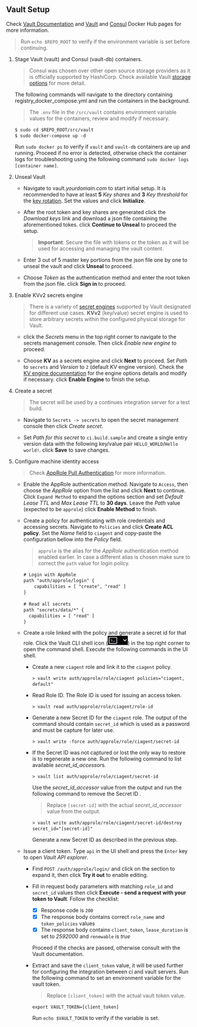 ## Vault Setup
Check [Vault Documentation](https://www.vaultproject.io/docs/) and [Vault](https://hub.docker.com/_/vault) and [Consul](https://hub.docker.com/_/consul) Docker Hub pages for more information.
> Run `echo $REPO_ROOT` to verify if the environment variable is set before continuing.

1. Stage Vault (vault) and Consul (vault-db) containers.

    > Consul was chosen over other open source storage providers as it is officially supported by HashiCorp. Check available Vault [storage options](https://www.vaultproject.io/docs/configuration/storage/) for more detail.

    The following commands will navigate to the directory containing registry_docker_compose.yml and run the containers in the background.

    > The `.env` file in the `/src/vault` contains environment variable values for the containers, review and modify if necessary.

    ```
    $ sudo cd $REPO_ROOT/src/vault
    $ sudo docker-compose up -d
    ```

    Run `sudo docker ps` to verify if `vault` and `vault-db` containers are up and running. Proceed if no error is detected, otherwise check the container logs for troubleshooting using the following command `sudo docker logs [container name]`.


2. <a href="#unseal-vault"></a>Unseal Vault

    - Navigate to vault._yourdomain.com_ to start initial setup. It is recommended to have at least **5** _Key shares_ and **3** _Key threshold_ for the [key rotation](https://www.vaultproject.io/docs/internals/rotation.html). Set the values and click **Initialize**. 

    - After the root token and key shares are generated click the _Download keys_ link and download a json file containing the aforementioned tokes. click **Continue to Unseal** to proceed the setup.
      > **Important**: Secure the file with tokens or the token as it will be used for accessing and managing the vault content.

    - Enter 3 out of 5 master key portions from the json file one by one to unseal the vault and click **Unseal** to proceed.

    - Choose _Token_ as the authentication method and enter the root token from the json file. click **Sign in** to proceed.

3. Enable KVv2 secrets engine

    > There is a variety of [secret engines](https://www.vaultproject.io/docs/secrets/index.html) supported by Vault designated for different use cases. **KVv2** (key/value) secret engine is used to store arbitrary secrets within the configured physical storage for Vault.

    - click the _Secrets_ menu in the top right corner to navigate to the secrets management console. Then click _Enable new engine_ to proceed.

    - Choose **KV** as a secrets engine and click **Next** to proceed. Set _Path_ to `secrets` and _Version_ to `2` (default KV engine version). Check the [KV engine documentation](https://www.vaultproject.io/docs/secrets/kv/kv-v2.html) for the engine options details and modify if necessary. click **Enable Engine** to finish the setup.


4. <a name="create-a-secret"></a>Create a secret

    > The secret will be used by a continues integration server for a test build.

    - Navigate to `Secrets -> secrets` to open the secret management console then click _Create secret_.

    - Set _Path for this secret_ to `ci.build.sample` and create a single entry version data with the following key/value pair `HELLO_WORLD`/`Hello world!`. click **Save** to save changes.

5. Configure machine identity access

    > Check [AppRole Pull Authentication](https://learn.hashicorp.com/vault/identity-access-management/iam-authentication) for more information.

    - Enable the AppRole authentication method. Navigate to `Access`, then choose the _AppRole_ option from the list and click **Next** to continue. Click `Expand Method` to expand the options section and set _Default Lease TTL_ and  _Max Lease TTL_ to **30 days**. Leave the _Path_ value (expected to be `approle`) click **Enable Method** to finish.

    - <a href="#acl-policy"></a>Create a policy for authenticating with role credentials and accessing secrets. Navigate to `Policies` and click **Create ACL policy**. Set the _Name_ field to `ciagent` and copy-paste the configuration bellow into the _Policy_ field.
    
        > `approle` is the alias for the _AppRole_ authentication method enabled earlier. In case a different alias is chosen make sure to correct the `path` value for login policy.
        
        ```
        # Login with AppRole
        path "auth/approle/login" {
            capabilities = [ "create", "read" ]
        }
        
        # Read all secrets
        path "secrets/data/*" {
          capabilities = [ "read" ]
        }
        ```
    
    -  Create a role linked with the policy and generate a secret id for that role. Click the Vault CLI shell icon (![Alt text](/resources/img/vault_shell.png?raw=true "Vault shell")) in the top right corner to open the command shell. Execute the following commands in the UI shell.

        - Create a new `ciagent` role and link it to the `ciagent` policy.
            ```
            > vault write auth/approle/role/ciagent policies="ciagent, default"
            ```

        - Read Role ID. The Role ID is used for issuing an access token.
            ```
            > vault read auth/approle/role/ciagent/role-id
            ```

        -  Generate a new Secret ID for the `ciagent` role. The output of the command should contain `secret_id` which is used as a password and must be capture for later use.
            ```
            > vault write -force auth/approle/role/ciagent/secret-id
            ```

        - If the Secret ID was not captured or lost the only way to restore is to regenerate a new one. Run the following command to list available *secret_id_accessor*s.

            ```
            > vault list auth/approle/role/ciagent/secret-id 
            ```

            Use the _secret_id_accessor_ value from the output and run the following command to remove the Secret ID .
            > Replace `[secret-id]` with the actual *secret_id_accessor* value from the output.

            ```
            > vault write auth/approle/role/ciagent/secret-id/destroy secret_id="[secret-id]"
            ```

            Generate a new Secret ID as described in the previous step.

    - <a name="issue-a-client-token"></a> Issue a client token. Type `api` in the UI shell and press the `Enter` key to open _Vault API explorer_. 
        
        -  Find `POST /auth/approle/login/` and click on the section to expand it, then click **Try it out** to enable editing.
        
        -  Fill in request body parameters with matching `role_id` and `secret_id` values then click **Execute - send a request with your token to Vault**. Follow the checklist:

            - [x] Response code is `200`
            - [x] The response body contains correct `role_name` and `token_policies` values
            - [x] The response body contains `client_token`, `lease_duration` is set to _2592000_ and `renewable` is _true_

            Proceed if the checks are passed, otherwise consult with the Vault documentation.
            
        - Extract and save the `client_token` value, it will be used further for configuring the integration between ci and vault servers. Run the following command to set an environment variable for the vault token.
            > Replace `[client_token]` with the actual vault token value.

            ```
            export VAULT_TOKEN=[client_token]
            ```
            Run `echo $VAULT_TOKEN` to verify if the variable is set.
